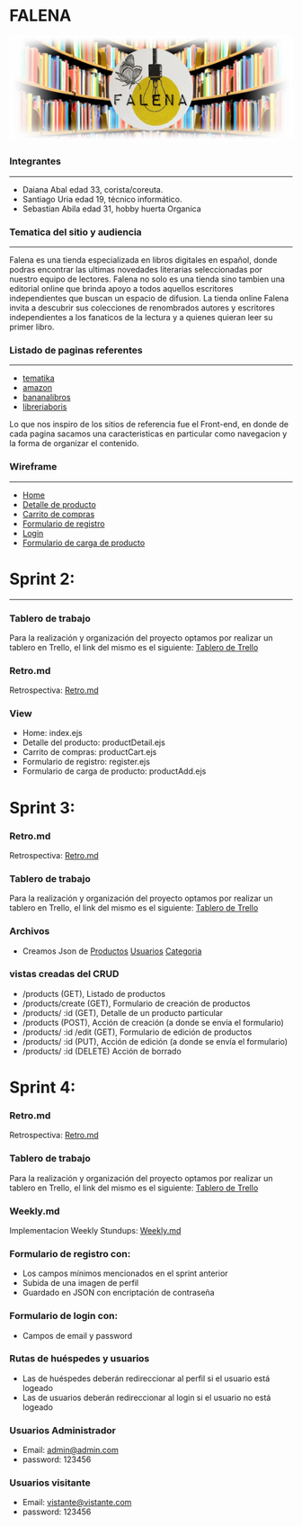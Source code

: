# FALENA

![](falena/public/images/bannerreadme.png)

### Integrantes

------------
- Daiana Abal edad 33, corista/coreuta.
- Santiago Uria edad 19, técnico informático.
- Sebastian Abila edad 31, hobby huerta Organica

### Tematica del sitio y audiencia

------------


Falena es una tienda especializada en libros digitales en español, donde podras encontrar las ultimas novedades literarias seleccionadas por nuestro equipo de lectores.
Falena no solo es una tienda sino tambien una editorial online que brinda apoyo a todos aquellos escritores independientes que buscan un espacio de difusion.
La tienda online Falena invita a descubrir sus colecciones de renombrados autores y escritores independientes a los fanaticos de la lectura y a quienes quieran leer su primer libro.

### Listado de paginas referentes

------------


- [tematika](https://www.tematika.com "tematika")
- [amazon](https://www.amazon.es/ebooks-kindle/b?ie=UTF8&node=827231031 "amazon")
- [bananalibros](https://www.bananalibros.com.ar/ "bananalibros")
- [libreriaboris](https://www.libreriaboris.com.ar/ "libreriaboris")

Lo que nos inspiro de los sitios de referencia fue el Front-end, en donde de cada pagina sacamos una caracteristicas en particular como navegacion y la forma de organizar el contenido.
 
### Wireframe

------------

- [Home](https://github.com/sebastianabila/grupo_10_falena/blob/master/wireframe/Home.png "Home")
- [Detalle de producto](https://github.com/sebastianabila/grupo_10_falena/blob/master/wireframe/Detalle_producto.png "Detalle de producto")
- [Carrito de compras](https://github.com/sebastianabila/grupo_10_falena/blob/master/wireframe/carrito.png "Carrito de compras")
- [Formulario de registro](https://github.com/sebastianabila/grupo_10_falena/blob/master/wireframe/register.png "Formulario de registro")
- [Login](https://github.com/sebastianabila/grupo_10_falena/blob/master/wireframe/login.png "Login")
- [Formulario de carga de producto](https://github.com/sebastianabila/grupo_10_falena/blob/master/wireframe/formulario_de_carga_producto.png "Formulario de carga de producto")



# Sprint 2:

------------
### Tablero de trabajo
Para la realización y organización del proyecto optamos por realizar un tablero en Trello, el link del mismo es el siguiente: [Tablero de Trello](https://trello.com/b/JpDPQ3ev/grupo-10-librería-falena "Tablero de Trello")

### Retro.md
Retrospectiva: [Retro.md](https://github.com/sebastianabila/grupo_10_falena/blob/master/retro.md "retro.md")

### View
- Home: index.ejs
- Detalle del producto: productDetail.ejs
- Carrito de compras: productCart.ejs
- Formulario de registro: register.ejs
- Formulario de carga de producto: productAdd.ejs

# Sprint 3:

### Retro.md
Retrospectiva: [Retro.md](https://github.com/sebastianabila/grupo_10_falena/blob/master/retro.md "retro.md")

### Tablero de trabajo
Para la realización y organización del proyecto optamos por realizar un tablero en Trello, el link del mismo es el siguiente: [Tablero de Trello](https://trello.com/b/JpDPQ3ev/grupo-10-librería-falena "Tablero de Trello")

### Archivos
- Creamos Json de [Productos](https://github.com/sebastianabila/grupo_10_falena/blob/master/falena/data/product.json "Productos") [Usuarios](https://github.com/sebastianabila/grupo_10_falena/blob/master/falena/data/user.json "Usuarios") [Categoria](https://github.com/sebastianabila/grupo_10_falena/blob/master/falena/data/category.json "Categoria")

### vistas creadas del CRUD
- /products (GET), Listado de productos
- /products/create (GET), Formulario de creación de productos
- /products/ :id (GET), Detalle de un producto particular
- /products (POST), Acción de creación (a donde se envía el formulario)
- /products/ :id /edit (GET), Formulario de edición de productos
- /products/ :id (PUT), Acción de edición (a donde se envía el formulario)
- /products/ :id (DELETE) Acción de borrado

# Sprint 4:

### Retro.md
Retrospectiva: [Retro.md](https://github.com/sebastianabila/grupo_10_falena/blob/master/retro.md "retro.md")

### Tablero de trabajo
Para la realización y organización del proyecto optamos por realizar un tablero en Trello, el link del mismo es el siguiente: [Tablero de Trello](https://trello.com/b/JpDPQ3ev/grupo-10-librería-falena "Tablero de Trello")

### Weekly.md
Implementacion Weekly Stundups: [Weekly.md](https://github.com/sebastianabila/grupo_10_falena/blob/master/weekly.md "weekly.md")

### Formulario de registro con:
- Los campos mínimos mencionados en el sprint anterior
- Subida de una imagen de perfil
- Guardado en JSON con encriptación de contraseña
### Formulario de login con:
- Campos de email y password
### Rutas de huéspedes y usuarios
- Las de huéspedes deberán redireccionar al perfil si el usuario está logeado
- Las de usuarios deberán redireccionar al login si el usuario no está logeado
### Usuarios Administrador
- Email: admin@admin.com
- password: 123456
### Usuarios visitante
- Email: vistante@vistante.com
- password: 123456
